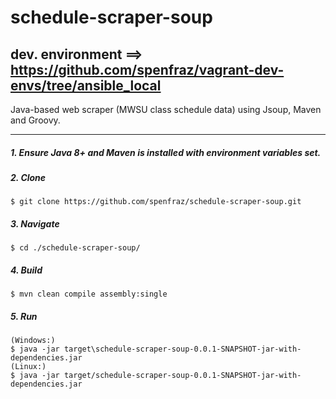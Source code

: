 # schedule-scraper-soup
dev. environment ==> https://github.com/spenfraz/vagrant-dev-envs/tree/ansible_local
---
Java-based web scraper (MWSU class schedule data) using Jsoup, Maven and Groovy.

----

##### 1. Ensure Java 8+ and Maven is installed with environment variables set.
##### 2. Clone
    $ git clone https://github.com/spenfraz/schedule-scraper-soup.git
##### 3. Navigate
    $ cd ./schedule-scraper-soup/
##### 4. Build
    $ mvn clean compile assembly:single
##### 5. Run
    (Windows:)
    $ java -jar target\schedule-scraper-soup-0.0.1-SNAPSHOT-jar-with-dependencies.jar
    (Linux:)
    $ java -jar target/schedule-scraper-soup-0.0.1-SNAPSHOT-jar-with-dependencies.jar
